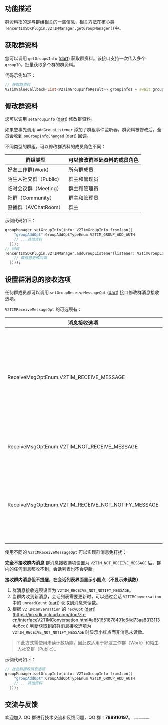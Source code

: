 ## 功能描述
群资料指的是与群组相关的一些信息，相关方法在核心类 `TencentImSDKPlugin.v2TIMManager.getGroupManager()`中。

[](id:getGroupsInfo)

## 获取群资料
您可以调用 `getGroupsInfo` ([dart](https://pub.dev/documentation/tencent_im_sdk_plugin_platform_interface/latest/im_flutter_plugin_platform_interface/ImFlutterPlatform/getGroupsInfo.html)) 获取群资料。该接口支持一次传入多个 `groupID`，批量获取多个群的群资料。

代码示例如下：



```dart
// 获取群资料
V2TimValueCallback<List<V2TimGroupInfoResult>> groupinfos = await groupManager.getGroupsInfo(groupIDList: ['groupid1']);
```

[](id:setGroupInfo)

## 修改群资料

您可以调用 `setGroupInfo` ([dart](https://pub.dev/documentation/tencent_im_sdk_plugin_platform_interface/latest/im_flutter_plugin_platform_interface/ImFlutterPlatform/setGroupInfo.html)) 修改群资料。

如果您事先调用 `addGroupListener` 添加了群组事件监听器，群资料被修改后，全员会收到 `onGroupInfoChanged` ([dart](https://pub.dev/documentation/tencent_im_sdk_plugin_platform_interface/latest/enum_V2TimGroupListener/V2TimGroupListener/onGroupInfoChanged.html)) 回调。

不同类型的群组，可以修改群资料的成员角色不同：

| 群组类型 | 可以修改**群基础资料**的成员角色 |
| --- | --- |
| 好友工作群(Work) | 所有群成员 |
| 陌生人社交群（Public）| 群主和管理员 |
| 临时会议群（Meeting）| 群主和管理员 |
| 社群（Community）| 群主和管理员 |
| 直播群（AVChatRoom）| 群主 |

示例代码如下：


```dart
groupManager.setGroupInfo(info: V2TimGroupInfo.fromJson({
    "groupAddOpt":GroupAddOptTypeEnum.V2TIM_GROUP_ADD_AUTH
    // ...其他资料
  }));
// 回调
TencentImSDKPlugin.v2TIMManager.addGroupListener(listener: V2TimGroupListener(onGroupInfoChanged: ((groupID, changeInfos) {
    // 群信息更改回调
  })));
```



## 设置群消息的接收选项
任何群成员都可以调用 `setGroupReceiveMessageOpt` ([dart](https://pub.dev/documentation/tencent_im_sdk_plugin_platform_interface/latest/im_flutter_plugin_platform_interface/ImFlutterPlatform/setGroupReceiveMessageOpt.html)) 接口修改群消息接收选项。

`V2TIMReceiveMessageOpt` 的可选项有：

| 消息接收选项 | 含义 |
| --- | --- |
| ReceiveMsgOptEnum.V2TIM_RECEIVE_MESSAGE | 在线正常接收消息，离线时会有厂商的离线推送通知。|
| ReceiveMsgOptEnum.V2TIM_NOT_RECEIVE_MESSAGE | 不会接收到群消息。|
| ReceiveMsgOptEnum.V2TIM_RECEIVE_NOT_NOTIFY_MESSAGE | 在线正常接收消息，离线不会有推送通知。|

使用不同的 `V2TIMReceiveMessageOpt` 可以实现群消息免打扰：

**完全不接收群内消息**
群消息接收选项设置为 `V2TIM_NOT_RECEIVE_MESSAGE` 后，群内的任何消息都收不到，会话列表也不会更新。

**接收群内消息但不提醒，在会话列表界面显示小圆点（不显示未读数）**
1. 群消息接收选项设置为 `V2TIM_RECEIVE_NOT_NOTIFY_MESSAGE`。
2. 当群内收到新消息，会话列表需要更新时，可以通过会话 `V2TIMConversation` 中的 `unreadCount` ([dart](https://pub.dev/documentation/tencent_im_sdk_plugin_platform_interface/latest/models_v2_tim_conversation/V2TimConversation/unreadCount.html)) 获取到消息未读数。
3. 根据 `V2TIMConversation` 的 `recvOpt` ([dart](https://pub.dev/documentation/tencent_im_sdk_plugin_platform_interface/latest/models_v2_tim_group_info/V2TimGroupInfo/recvOpt.html)](https://im.sdk.qcloud.com/doc/zh-cn/interfaceV2TIMConversation.html#a851651878491c64d73aa83131134e6cc)) 判断获取到的群消息接收选项为 `V2TIM_RECEIVE_NOT_NOTIFY_MESSAGE` 时显示小红点而非消息未读数。

> ? 此方式需使用未读计数功能，因此仅适用于好友工作群（Work）和陌生人社交群（Public）。

示例代码如下：



```dart
// 社会群接收消息选项
groupManager.setGroupInfo(info: V2TimGroupInfo.fromJson({
    "groupAddOpt":GroupAddOptTypeEnum.V2TIM_GROUP_ADD_AUTH
    // ...其他资料
  }));
```


## 交流与反馈

欢迎加入 QQ 群进行技术交流和反馈问题，QQ 群：**788910197**。
<img src="https://markdown-1252238885.cos.ap-guangzhou.myqcloud.com/2022-05-31-035108.png" alt="image-20220531115108668" style="zoom: 25%;" />

